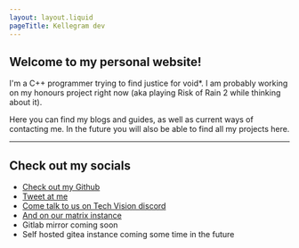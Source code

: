 ```yaml
---
layout: layout.liquid
pageTitle: Kellegram dev
---
```


## Welcome to my personal website!

I'm a C++ programmer trying to find justice for void*. I am probably working on my honours project right now (aka playing Risk of Rain 2 while thinking about it).

Here you can find my blogs and guides, as well as current ways of contacting me. In the future you will also be able to find all my projects here. 

---

## Check out my socials
* [Check out my Github](https://github.com/Kellegram)
* [Tweet at me](https://nitter.net/Kellegramxyz)
* [Come talk to us on Tech Vision discord](https://discord.gg/DvFH3Dy)
* [And on our matrix instance](https://matrix.to/#/+techvision:bimpson.ems.host)
* Gitlab mirror coming soon
* Self hosted gitea instance coming some time in the future





